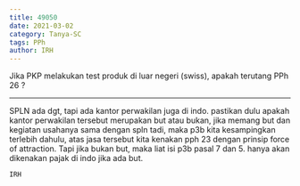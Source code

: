 ```yaml
---
title: 49050
date: 2021-03-02
category: Tanya-SC
tags: PPh
author: IRH
---
```


Jika PKP melakukan test produk di luar negeri (swiss), apakah terutang PPh 26 ?

---

SPLN ada dgt, tapi ada kantor perwakilan juga di indo. pastikan dulu apakah kantor perwakilan tersebut merupakan but atau bukan, jika memang but dan kegiatan usahanya sama dengan spln tadi, maka p3b kita kesampingkan terlebih dahulu, atas jasa tersebut kita kenakan pph 23 dengan prinsip force of attraction. Tapi jika bukan but, maka liat isi p3b pasal 7 dan 5. hanya akan dikenakan pajak di indo jika ada but.

`IRH`
